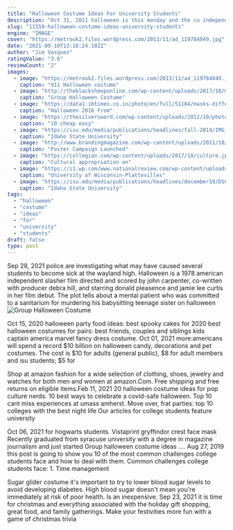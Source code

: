 ```yaml
---
title: "Halloween Costume Ideas For University Students"
description: "Oct 31, 2011 halloween is this monday and the cu independents chelsea shettler has put together a list of eight creative halloween costumes if you are still looking for something to wear. Eight creative halloween costume ideas. (cu independent illustrationchelsea shettler)  Cu boulder reports 95% of students"
slug: "11559-halloween-costume-ideas-university-students"
engine: "IMAGE"
cover: "https://metrouk2.files.wordpress.com/2013/11/ad_119784849.jpg"
date: "2021-09-19T13:18:24.102Z"
author: "Jim Vasquez"
ratingValue: "3.6"
reviewCount: "2"
images:
  - image: "https://metrouk2.files.wordpress.com/2013/11/ad_119784849.jpg"
    caption: "911 Halloween costume"
  - image: "http://theblacksheeponline.com/wp-content/uploads/2017/10/Group-Halloween-Costume.jpg"
    caption: "Group Halloween Costume"
  - image: "https://data1.ibtimes.co.in/photo/en/full/51184/masks-different-politicians-are-displayed-showroom-jinhua-partytime-latex-art-crafts-factory.jpg?w=600"
    caption: "Halloween 2016 From"
  - image: "https://thesilversword.com/wp-content/uploads/2012/10/photo9.jpg"
    caption: "10 cheap easy"
  - image: "https://isu.edu/media/publications/headlines/fall-2019/IMG_2181-copy.jpg"
    caption: "Idaho State University"
  - image: "http://www.brandingmagazine.com/wp-content/uploads/2011/10/article-2053134-0E85B6E000000578-290_306x462.jpg"
    caption: "Poster Campaign Launched"
  - image: "https://collegian.com/wp-content/uploads/2017/10/culture.jpg"
    caption: "Cultural appropriation on"
  - image: "https://i1.wp.com/www.nationalreview.com/wp-content/uploads/2016/08/bias-team-three-blind-mice-costumes-d-2.jpg?fit=788%2C460&ssl=1"
    caption: "University of Wisconsin-Plattevilles"
  - image: "https://isu.edu/media/publications/headlines/december19/DSC_8450-copy.jpg"
    caption: "Idaho State University"
tags:
  - "halloween"
  - "costume"
  - "ideas"
  - "for"
  - "university"
  - "students"
draft: false
type: post
---
```


Sep 28, 2021 police are investigating what may have caused several students to become sick at the wayland high. Halloween is a 1978 american independent slasher film directed and scored by john carpenter, co-written with producer debra hill, and starring donald pleasence and jamie lee curtis in her film debut. The plot tells about a mental patient who was committed to a sanitarium for murdering his babysitting teenage sister on halloween
![Group Halloween Costume](http://theblacksheeponline.com/wp-content/uploads/2017/10/Group-Halloween-Costume.jpg "Group Halloween Costume")

Oct 15, 2020 halloween party food ideas: best spooky cakes for 2020 best halloween costumes for pairs: best friends, couples and siblings kids captain america marvel fancy dress costume. Oct 01, 2021 more:americans will spend a record $10 billion on halloween candy, decorations and pet costumes. The cost is $10 for adults (general public), $8 for adult members and isu students; $5 for
<!--inArticleAds-->

<!--galleryOne-->

Shop at amazon fashion for a wide selection of clothing, shoes, jewelry and watches for both men and women at amazon.Com. Free shipping and free returns on eligible items.Feb 11, 2021 20 halloween costume ideas for pop culture nerds. 10 best ways to celebrate a covid-safe halloween. Top 10 cant miss experiences at umass amherst. Move over, frat parties: top 10 colleges with the best night life  Our articles for college students feature university
<!--inArticleAds-->

<!--galleryTwo-->

Oct 06, 2021 for hogwarts students. Vistaprint gryffindor crest face mask  Recently graduated from syracuse university with a degree in magazine journalism and just started Group halloween costume ideas .... Aug 27, 2019 this post is going to show you 10 of the most common challenges college students face and how to deal with them. Common challenges college students face: 1. Time management
<!--galleryThree-->

Sugar glider costume it's important to try to lower blood sugar levels to avoid developing diabetes.  High blood sugar doesn't mean you're immediately at risk of poor health. Is an inexpensive. Sep 23, 2021 it is time for christmas and everything associated with the holiday  gift shopping, great food, and family gatherings. Make your festivities more fun with a game of christmas trivia